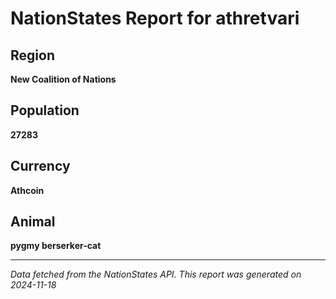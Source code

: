 
# NationStates Report for athretvari

## Region
**New Coalition of Nations**

## Population
**27283**

## Currency
**Athcoin**

## Animal
**pygmy berserker-cat**

---

*Data fetched from the NationStates API.*
*This report was generated on 2024-11-18*
